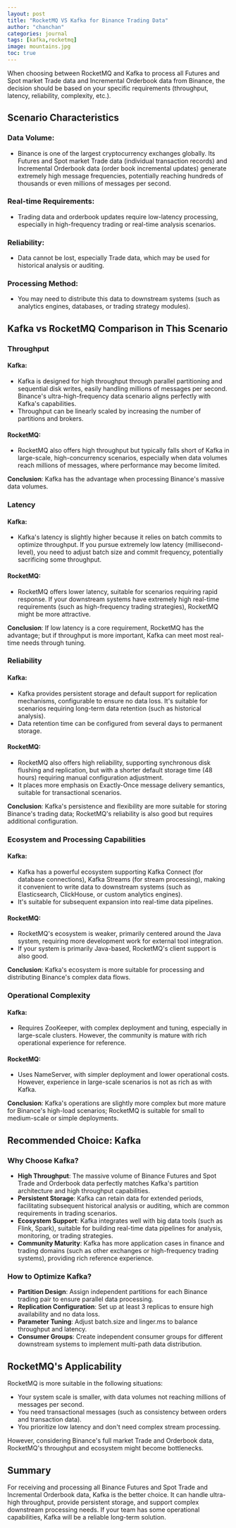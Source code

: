 ```yaml
---
layout: post
title: "RocketMQ VS Kafka for Binance Trading Data"
author: "chanchan"
categories: journal
tags: [kafka,rocketmq]
image: mountains.jpg
toc: true
---
```


When choosing between RocketMQ and Kafka to process all Futures and Spot market Trade data and Incremental Orderbook data from Binance, the decision should be based on your specific requirements (throughput, latency, reliability, complexity, etc.).

## Scenario Characteristics

### Data Volume:
- Binance is one of the largest cryptocurrency exchanges globally. Its Futures and Spot market Trade data (individual transaction records) and Incremental Orderbook data (order book incremental updates) generate extremely high message frequencies, potentially reaching hundreds of thousands or even millions of messages per second.

### Real-time Requirements:
- Trading data and orderbook updates require low-latency processing, especially in high-frequency trading or real-time analysis scenarios.

### Reliability:
- Data cannot be lost, especially Trade data, which may be used for historical analysis or auditing.

### Processing Method:
- You may need to distribute this data to downstream systems (such as analytics engines, databases, or trading strategy modules).

## Kafka vs RocketMQ Comparison in This Scenario

### Throughput

#### Kafka:
- Kafka is designed for high throughput through parallel partitioning and sequential disk writes, easily handling millions of messages per second. Binance's ultra-high-frequency data scenario aligns perfectly with Kafka's capabilities.
- Throughput can be linearly scaled by increasing the number of partitions and brokers.

#### RocketMQ:
- RocketMQ also offers high throughput but typically falls short of Kafka in large-scale, high-concurrency scenarios, especially when data volumes reach millions of messages, where performance may become limited.

**Conclusion**: Kafka has the advantage when processing Binance's massive data volumes.

### Latency

#### Kafka:
- Kafka's latency is slightly higher because it relies on batch commits to optimize throughput. If you pursue extremely low latency (millisecond-level), you need to adjust batch size and commit frequency, potentially sacrificing some throughput.

#### RocketMQ:
- RocketMQ offers lower latency, suitable for scenarios requiring rapid response. If your downstream systems have extremely high real-time requirements (such as high-frequency trading strategies), RocketMQ might be more attractive.

**Conclusion**: If low latency is a core requirement, RocketMQ has the advantage; but if throughput is more important, Kafka can meet most real-time needs through tuning.

### Reliability

#### Kafka:
- Kafka provides persistent storage and default support for replication mechanisms, configurable to ensure no data loss. It's suitable for scenarios requiring long-term data retention (such as historical analysis).
- Data retention time can be configured from several days to permanent storage.

#### RocketMQ:
- RocketMQ also offers high reliability, supporting synchronous disk flushing and replication, but with a shorter default storage time (48 hours) requiring manual configuration adjustment.
- It places more emphasis on Exactly-Once message delivery semantics, suitable for transactional scenarios.

**Conclusion**: Kafka's persistence and flexibility are more suitable for storing Binance's trading data; RocketMQ's reliability is also good but requires additional configuration.

### Ecosystem and Processing Capabilities

#### Kafka:
- Kafka has a powerful ecosystem supporting Kafka Connect (for database connections), Kafka Streams (for stream processing), making it convenient to write data to downstream systems (such as Elasticsearch, ClickHouse, or custom analytics engines).
- It's suitable for subsequent expansion into real-time data pipelines.

#### RocketMQ:
- RocketMQ's ecosystem is weaker, primarily centered around the Java system, requiring more development work for external tool integration.
- If your system is primarily Java-based, RocketMQ's client support is also good.

**Conclusion**: Kafka's ecosystem is more suitable for processing and distributing Binance's complex data flows.

### Operational Complexity

#### Kafka:
- Requires ZooKeeper, with complex deployment and tuning, especially in large-scale clusters. However, the community is mature with rich operational experience for reference.

#### RocketMQ:
- Uses NameServer, with simpler deployment and lower operational costs. However, experience in large-scale scenarios is not as rich as with Kafka.

**Conclusion**: Kafka's operations are slightly more complex but more mature for Binance's high-load scenarios; RocketMQ is suitable for small to medium-scale or simple deployments.

## Recommended Choice: Kafka

### Why Choose Kafka?
- **High Throughput**: The massive volume of Binance Futures and Spot Trade and Orderbook data perfectly matches Kafka's partition architecture and high throughput capabilities.
- **Persistent Storage**: Kafka can retain data for extended periods, facilitating subsequent historical analysis or auditing, which are common requirements in trading scenarios.
- **Ecosystem Support**: Kafka integrates well with big data tools (such as Flink, Spark), suitable for building real-time data pipelines for analysis, monitoring, or trading strategies.
- **Community Maturity**: Kafka has more application cases in finance and trading domains (such as other exchanges or high-frequency trading systems), providing rich reference experience.

### How to Optimize Kafka?
- **Partition Design**: Assign independent partitions for each Binance trading pair to ensure parallel data processing.
- **Replication Configuration**: Set up at least 3 replicas to ensure high availability and no data loss.
- **Parameter Tuning**: Adjust batch.size and linger.ms to balance throughput and latency.
- **Consumer Groups**: Create independent consumer groups for different downstream systems to implement multi-path data distribution.

## RocketMQ's Applicability

RocketMQ is more suitable in the following situations:
- Your system scale is smaller, with data volumes not reaching millions of messages per second.
- You need transactional messages (such as consistency between orders and transaction data).
- You prioritize low latency and don't need complex stream processing.

However, considering Binance's full market Trade and Orderbook data, RocketMQ's throughput and ecosystem might become bottlenecks.

## Summary

For receiving and processing all Binance Futures and Spot Trade and Incremental Orderbook data, Kafka is the better choice. It can handle ultra-high throughput, provide persistent storage, and support complex downstream processing needs. If your team has some operational capabilities, Kafka will be a reliable long-term solution.
